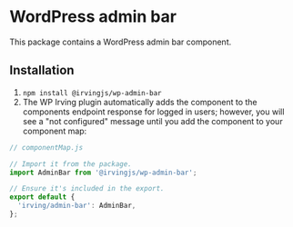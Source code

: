 # WordPress admin bar
This package contains a WordPress admin bar component.

## Installation
1. `npm install @irvingjs/wp-admin-bar`
2. The WP Irving plugin automatically adds the component to the components endpoint response for logged in users; however, you will see a "not configured" message until you add the component to your component map:
```javascript
// componentMap.js

// Import it from the package.
import AdminBar from '@irvingjs/wp-admin-bar';

// Ensure it's included in the export.
export default {
  'irving/admin-bar': AdminBar,
};
```
